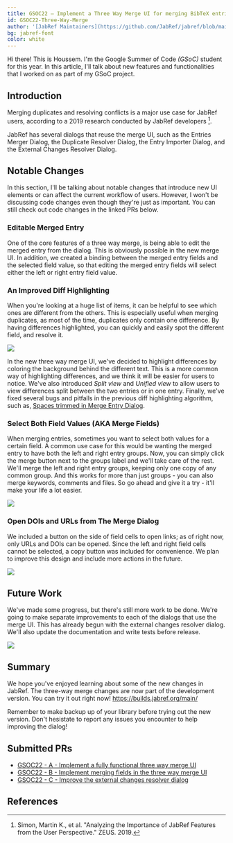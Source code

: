 ```yaml
---
title: GSOC22 — Implement a Three Way Merge UI for merging BibTeX entries
id: GSOC22-Three-Way-Merge
author: '[JabRef Maintainers](https://github.com/JabRef/jabref/blob/main/MAINTAINERS)'
bg: jabref-font
color: white
---
```


Hi there! This is Houssem. I'm the Google Summer of Code _(GSoC)_ student for this year. In this article, I'll talk about new features and functionalities that I worked on as part of my GSoC project.

<!--more-->

## Introduction

Merging duplicates and resolving conflicts is a major use case for JabRef users, according to a 2019 research conducted by JabRef developers [^1].

JabRef has several dialogs that reuse the merge UI, such as the Entries Merger Dialog, the Duplicate Resolver Dialog, the Entry Importer Dialog, and the External Changes Resolver Dialog.

## Notable Changes

In this section, I'll be talking about notable changes that introduce new UI elements or can affect the current workflow of users. However, I won't be discussing code changes even though they're just as important. You can still check out code changes in the linked PRs below.

### Editable Merged Entry

One of the core features of a three way merge, is being able to edit the merged entry from the dialog. This is obviously possible in the new merge UI. In addition, we created a binding between the merged entry fields and the selected field value, so that editing the merged entry fields will select either the left or right entry field value.

### An Improved Diff Highlighting

When you're looking at a huge list of items, it can be helpful to see which ones are different from the others. This is especially useful when merging duplicates, as most of the time, duplicates only contain one difference. By having differences highlighted, you can quickly and easily spot the different field, and resolve it.

![](../img/three-way-merge-diff-highlighting.png)

In the new three way merge UI, we've decided to highlight differences by coloring the background behind the different text. This is a more common way of highlighting differences, and we think it will be easier for users to notice. We've also introduced _Split view_ and _Unified view_ to allow users to view differences split between the two entries or in one entry. Finally, we've fixed several bugs and pitfalls in the previous diff highlighting algorithm, such as, [Spaces trimmed in Merge Entry Dialog](https://github.com/koppor/jabref/issues/371).

### Select Both Field Values (AKA Merge Fields)

When merging entries, sometimes you want to select both values for a certain field. A common use case for this would be wanting the merged entry to have both the left and right entry groups. Now, you can simply click the merge button next to the groups label and we'll take care of the rest. We'll merge the left and right entry groups, keeping only one copy of any common group. And this works for more than just groups - you can also merge keywords, comments and files. So go ahead and give it a try - it'll make your life a lot easier.

![](../img/three-way-merge-groups-keywords.png)

### Open DOIs and URLs from The Merge Dialog

We included a button on the side of field cells to open links; as of right now, only URLs and DOIs can be opened. Since the left and right field cells cannot be selected, a copy button was included for convenience. We plan to improve this design and include more actions in the future.

![](../img/three-way-merge-open-doi-copy.png)

## Future Work

We've made some progress, but there's still more work to be done. We're going to make separate improvements to each of the dialogs that use the merge UI. This has already begun with the external changes resolver dialog. We'll also update the documentation and write tests before release.

![](../img/external-changes-resolver-dialog.png)

## Summary

We hope you've enjoyed learning about some of the new changes in JabRef. The three-way merge changes are now part of the development version. You can try it out right now! https://builds.jabref.org/main/

Remember to make backup up of your library before trying out the new version. Don't hesistate to report any issues you encounter to help improving the dialog!

## Submitted PRs

- [GSOC22 - A - Implement a fully functional three way merge UI](https://github.com/JabRef/jabref/pull/8945)
- [GSOC22 - B - Implement merging fields in the three way merge UI](https://github.com/JabRef/jabref/pull/9022)
- [GSOC22 - C - Improve the external changes resolver dialog](https://github.com/JabRef/jabref/pull/9021)

## References

[^1]: Simon, Martin K., et al. "Analyzing the Importance of JabRef Features from the User Perspective." ZEUS. 2019.

